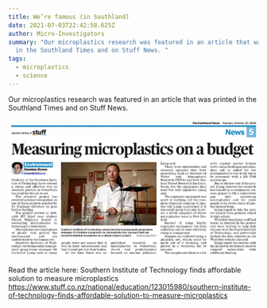 ```yaml
---
title: We’re famous (in Southland)
date: 2021-07-03T22:42:58.625Z
author: Micro-Investigators
summary: "Our microplastics research was featured in an article that was printed
  in the Southland Times and on Stuff News. "
tags:
  - microplastics
  - science
---
```

Our microplastics research was featured in an article that was printed in the Southland Times and on Stuff News.

![](/static/img/news-article.png)

Read the article here: 
Southern Institute of Technology finds affordable solution to measure microplastics <https://www.stuff.co.nz/national/education/123015980/southern-institute-of-technology-finds-affordable-solution-to-measure-microplastics>
